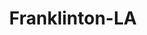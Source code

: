 ---
title: Franklinton-LA
slug: franklinton-la
f_state:
- cms/state/louisiana.md
f_locations:
- cms/payday-loan/cash-for-checks-7555.md
- cms/payday-loan/cash-for-checks-7557.md
- cms/payday-loan/easy-money-of-louisiana-inc-16657.md
- cms/payday-loan/express-check-advance-16971.md
- cms/payday-loan/express-check-advance-17116.md
- cms/payday-loan/tv-profile-llc-27979.md
updated-on: '2024-05-30T13:41:28.615Z'
created-on: '2024-05-30T13:41:28.615Z'
published-on: '2024-05-30T13:54:32.469Z'
f_city: Franklinton
layout: '[city].html'
tags: city
---